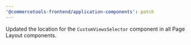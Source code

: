 ```yaml
---
'@commercetools-frontend/application-components': patch
---
```


Updated the location for the `CustomViewsSelector` component in all Page Layout components.
